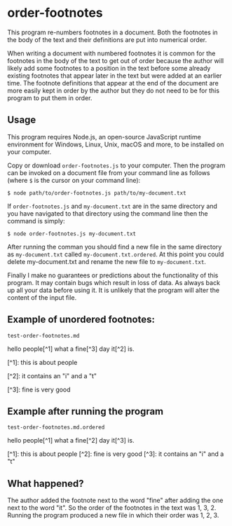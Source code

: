 # order-footnotes

This program re-numbers footnotes in a document. Both the footnotes in the body of the text and their definitions are put into numerical order.

When writing a document with numbered footnotes it is common for the footnotes in the body of the text to get out of order because the author will likely add some footnotes to a position in the text before some already existing footnotes that appear later in the text but were added at an earlier time. The footnote definitions that appear at the end of the document are more easily kept in order by the author but they do not need to be for this program to put them in order.

## Usage

This program requires Node.js, an open-source JavaScript runtime environment for Windows, Linux, Unix, macOS and more, to be installed on your computer.

Copy or download `order-footnotes.js` to your computer. Then the program can be invoked on a document file from your command line as follows (where `$` is the cursor on your command line):

```
$ node path/to/order-footnotes.js path/to/my-document.txt
```

If `order-footnotes.js` and `my-document.txt` are in the same directory and you have navigated to that directory using the command line then the command is simply:

```
$ node order-footnotes.js my-document.txt
```

After running the comman you should find a new file in the same directory as `my-document.txt` called `my-document.txt.ordered`. At this point you could delete my-document.txt and rename the new file to `my-document.txt`.

Finally I make no guarantees or predictions about the functionality of this program. It may contain bugs which result in loss of data. As always back up all your data before using it. It is unlikely that the program will alter the content of the input file.

## Example of unordered footnotes:

`test-order-footnotes.md`

hello people\[^1] what a fine\[^3] day it\[^2] is.

\[^1]: this is about people

\[^2]: it contains an "i" and a "t"

\[^3]: fine is very good

## Example after running the program

`test-order-footnotes.md.ordered`

hello people\[^1] what a fine\[^2] day it\[^3] is.

\[^1]:  this is about people
\[^2]:  fine is very good
\[^3]:  it contains an "i" and a "t"

## What happened?

The author added the footnote next to the word "fine" after adding the one next to the word "it". So the order of the footnotes in the text was 1, 3, 2. Running the program produced a new file in which their order was 1, 2, 3.

